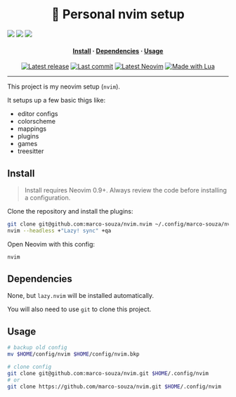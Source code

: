 <h1 align="center">🦙 Personal nvim setup</h1>

<a href="https://dotfyle.com/marco-souza/nvim"><img src="https://dotfyle.com/marco-souza/nvim/badges/plugins?style=flat" /></a>
<a href="https://dotfyle.com/marco-souza/nvim"><img src="https://dotfyle.com/marco-souza/nvim/badges/leaderkey?style=flat" /></a>
<a href="https://dotfyle.com/marco-souza/nvim"><img src="https://dotfyle.com/marco-souza/nvim/badges/plugin-manager?style=flat" /></a>

<div>
  <h4 align="center">
    <a href="#install">Install</a> ·
    <a href="#dependencies">Dependencies</a> ·
    <a href="#usage">Usage</a>
  </h4>
</div>
<div align="center">
  <a href="https://github.com/marco-souza/nvim/releases/latest"
    ><img
      alt="Latest release"
      src="https://img.shields.io/github/v/release/marco-souza/nvim?style=for-the-badge&logo=starship&logoColor=D9E0EE&labelColor=302D41&&color=d9b3ff&include_prerelease&sort=semver"
  /></a>
  <a href="https://github.com/marco-souza/nvim/pulse"
    ><img
      alt="Last commit"
      src="https://img.shields.io/github/last-commit/marco-souza/nvim?style=for-the-badge&logo=github&logoColor=D9E0EE&labelColor=302D41&color=9fdf9f"
  /></a>
  <a href="https://github.com/neovim/neovim/releases/latest"
    ><img
      alt="Latest Neovim"
      src="https://img.shields.io/github/v/release/neovim/neovim?style=for-the-badge&logo=neovim&logoColor=D9E0EE&label=Neovim&labelColor=302D41&color=99d6ff&sort=semver"
  /></a>
  <a href="http://www.lua.org/"
    ><img
      alt="Made with Lua"
      src="https://img.shields.io/badge/Built%20with%20Lua-grey?style=for-the-badge&logo=lua&logoColor=D9E0EE&label=Lua&labelColor=302D41&color=b3b3ff"
  /></a>
</div>
<hr />

This project is my neovim setup (`nvim`).

It setups up a few basic thigs like:
- editor configs
- colorscheme
- mappings
- plugins
- games
- treesitter


## Install

 > Install requires Neovim 0.9+. Always review the code before installing a configuration.

Clone the repository and install the plugins:

```sh
git clone git@github.com:marco-souza/nvim.nvim ~/.config/marco-souza/nvim
nvim --headless +"Lazy! sync" +qa
```

Open Neovim with this config:

```sh
nvim
```

## Dependencies

None, but `lazy.nvim` will be installed automatically.

You will also need to use `git` to clone this project.

## Usage

```sh
# backup old config
mv $HOME/config/nvim $HOME/config/nvim.bkp

# clone config
git clone git@github.com:marco-souza/nvim.git $HOME/.config/nvim
# or
git clone https://github.com/marco-souza/nvim.git $HOME/.config/nvim
```

